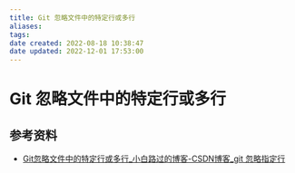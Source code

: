 ```yaml
---
title: Git 忽略文件中的特定行或多行
aliases: 
tags: 
date created: 2022-08-18 10:38:47
date updated: 2022-12-01 17:53:00
---
```


# Git 忽略文件中的特定行或多行

## 参考资料

- [Git忽略文件中的特定行或多行_小白路过的博客-CSDN博客_git 忽略指定行](https://blog.csdn.net/bekind2010/article/details/80024235)
